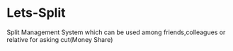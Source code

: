 # Lets-Split
Split Management System which can be used among friends,colleagues or relative for asking cut(Money Share)
